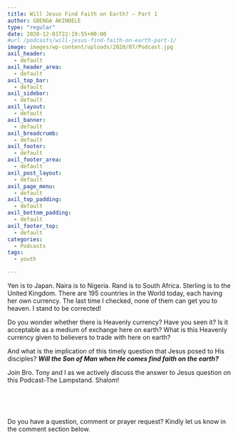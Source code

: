 ```yaml
---
title: Will Jesus Find Faith on Earth? – Part 1
author: GBENGA AKINDELE
type: "regular"
date: 2020-12-01T22:19:55+00:00
#url /podcasts/will-jesus-find-faith-on-earth-part-1/
image: images/wp-content/uploads/2020/07/Podcast.jpg
axil_header:
  - default
axil_header_area:
  - default
axil_top_bar:
  - default
axil_sidebar:
  - default
axil_layout:
  - default
axil_banner:
  - default
axil_breadcrumb:
  - default
axil_footer:
  - default
axil_footer_area:
  - default
axil_post_layout:
  - default
axil_page_menu:
  - default
axil_top_padding:
  - default
axil_bottom_padding:
  - default
axil_footer_top:
  - default
categories:
  - Podcasts
tags:
  - youth

---
```

Yen is to Japan. Naira is to Nigeria. Rand is to South Africa. Sterling is to the United Kingdom. There are 195 countries in the World today, each having her own currency. The last time I checked, none of them can get you to heaven. I stand to be corrected!

Do you wonder whether there is Heavenly currency? Have you seen it? Is it acceptable as a medium of exchange here on earth? What is this Heavenly currency given to believers to trade with here on earth?

And what is the implication of this timely question that Jesus posed to His disciples? **_Will the Son of Man when He comes find faith on the earth?_**

Join Bro. Tony and I as we actively discuss the answer to Jesus question on this Podcast-The Lampstand. Shalom!

&nbsp;



&nbsp;

Do you have a question, comment or prayer request? Kindly let us know in the comment section below.